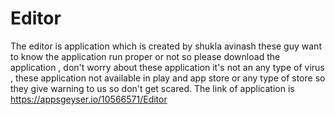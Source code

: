 # Editor
The editor is application which is created by shukla avinash these guy want to know the application run proper or not so please download the application , don't worry about these application it's not an any type of virus , these application not available in play and app store or any type of store so they give warning to us so don't get scared. The link of application is https://appsgeyser.io/10566571/Editor   
